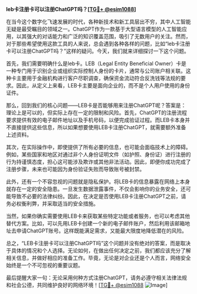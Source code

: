 **leb卡注册卡可以注册ChatGPT吗？[[TG💪+ @esim1088](https://t.me/s/esim1088)]**

在当今这个数字化飞速发展的时代，各种新技术和新工具层出不穷，其中人工智能无疑是最受瞩目的领域之一。ChatGPT作为一款基于大型语言模型的人工智能应用，以其强大的对话能力和广泛的知识覆盖范围，吸引了无数用户的关注。然而，对于那些希望使用这款工具的人来说，总会遇到各种各样的问题，比如“leb卡注册卡可以注册ChatGPT吗？”这样的疑问。今天，我们就来详细探讨一下这个问题。

首先，我们需要明确什么是leb卡。LEB（Legal Entity Beneficial Owner）卡是一种专门用于识别企业或组织实际控制人身份的卡片，通常与公司账户相关联。这种卡主要用于金融机构进行客户尽职调查，确保资金流动符合反洗钱等法规的要求。因此，从定义上来看，LEB卡主要是面向企业的，而不是个人用户使用的身份证件。

那么，回到我们的核心问题——LEB卡是否能够用来注册ChatGPT呢？答案是：理论上是可以的，但实际上存在一定的限制和风险。首先，ChatGPT的注册流程要求提供有效的电子邮件地址以及手机号码，以便完成验证过程。而LEB卡本身并不直接提供这些信息，所以如果想要使用LEB卡注册ChatGPT，就需要额外准备上述资料。

其次，在实际操作中，即使提供了所有必要的信息，也可能会面临技术上的障碍。例如，某些国家和地区对通过非个人身份证明文件（如护照、身份证）进行注册的行为持谨慎态度，担心这可能涉及欺诈或其他非法活动。因此，即便你成功完成了注册步骤，未来也可能因为身份验证失败而导致账号被封禁。

此外，还有一个不容忽视的问题就是隐私保护。将LEB卡的信息暴露在网络上本身就存在一定的安全隐患。一旦发生数据泄露事件，不仅会影响你的业务安全，还可能导致不必要的法律纠纷。因此，在决定是否使用LEB卡注册ChatGPT之前，请务必权衡利弊，并采取适当的安全措施。

当然，如果你确实需要使用LEB卡来获取某些特定功能或者服务，也可以考虑其他替代方案。比如，可以先用LEB卡创建一个新的电子邮件账户，然后利用该邮箱地址去申请ChatGPT账号。这样既能满足需求，又能最大限度地降低潜在的风险。

总之，“LEB卡注册卡可以注册ChatGPT吗”这个问题并没有绝对的答案，而是取决于具体的情况和个人选择。无论如何，在做出任何决定之前，我们都应该充分了解相关信息，并做好相应的准备工作。毕竟，无论是对企业还是个人而言，网络安全始终是一个不可忽视的重要议题。

最后提醒大家一句：无论采用何种方式注册ChatGPT，请务必遵守相关法律法规和社会公德，共同维护良好的网络环境！[[TG💪+ @esim1088](https://t.me/s/esim1088) ![Image](https://i.postimg.cc/4NQfJmqS/Snipaste-2025-05-13-00-14-12.png)]